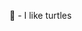 :zombie: - I like turtles
<!---
itslos/itslos is a ✨ special ✨ repository because its `README.md` (this file) appears on your GitHub profile.
You can click the Preview link to take a look at your changes.
--->

